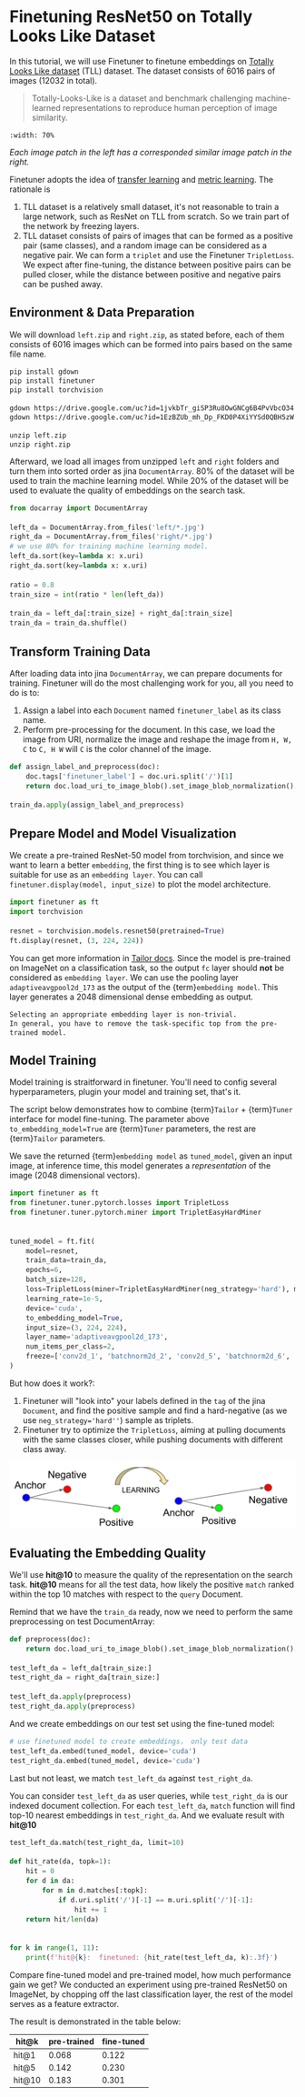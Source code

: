 # Finetuning ResNet50 on Totally Looks Like Dataset

In this tutorial, we will use Finetuner to finetune embeddings on [Totally Looks Like dataset](https://sites.google.com/view/totally-looks-like-dataset) (TLL) dataset.
The dataset consists of 6016 pairs of images (12032 in total).

>Totally-Looks-Like is a dataset and benchmark challenging machine-learned representations to reproduce human perception of image similarity.

```{figure} overview.png
:width: 70%
```

*Each image patch in the left has a corresponded similar image patch in the right.*

Finetuner adopts the idea of [transfer learning](https://en.wikipedia.org/wiki/Transfer_learning) and [metric learning](https://en.wikipedia.org/wiki/Similarity_learning#Metric_learning). The rationale is
1. TLL dataset is a relatively small dataset, it's not reasonable to train a large network, such as ResNet on TLL from scratch. So we train part of the network by freezing layers.
2. TLL dataset consists of pairs of images that can be formed as a positive pair (same classes), and a random image can be considered as a negative pair. We can form a `triplet` and use the Finetuner `TripletLoss`. We expect after fine-tuning, the distance between positive pairs can be pulled closer, while the distance between positive and negative pairs can be pushed away.

## Environment & Data Preparation

We will download `left.zip` and `right.zip`, as stated before,
each of them consists of 6016 images which can be formed into pairs based on the same file name.


```shell
pip install gdown
pip install finetuner
pip install torchvision

gdown https://drive.google.com/uc?id=1jvkbTr_giSP3Ru8OwGNCg6B4PvVbcO34
gdown https://drive.google.com/uc?id=1EzBZUb_mh_Dp_FKD0P4XiYYSd0QBH5zW

unzip left.zip
unzip right.zip
```

Afterward, we load all images from unzipped `left` and `right` folders and turn them into sorted order as jina `DocumentArray`.
80% of the dataset will be used to train the machine learning model.
While 20% of the dataset will be used to evaluate the quality of embeddings on the search task.

```python
from docarray import DocumentArray

left_da = DocumentArray.from_files('left/*.jpg')
right_da = DocumentArray.from_files('right/*.jpg')
# we use 80% for training machine learning model.
left_da.sort(key=lambda x: x.uri)
right_da.sort(key=lambda x: x.uri)

ratio = 0.8
train_size = int(ratio * len(left_da))

train_da = left_da[:train_size] + right_da[:train_size]
train_da = train_da.shuffle()
```

## Transform Training Data

After loading data into jina `DocumentArray`, we can prepare documents for training.
Finetuner will do the most challenging work for you, all you need to do is to:

1. Assign a label into each `Document` named `finetuner_label` as its class name.
2. Perform pre-processing for the document. In this case, we load the image from URI, normalize the image and reshape the image from `H, W, C` to `C, H W` will `C` is the color channel of the image.


```python
def assign_label_and_preprocess(doc):
    doc.tags['finetuner_label'] = doc.uri.split('/')[1]
    return doc.load_uri_to_image_blob().set_image_blob_normalization().set_image_blob_channel_axis(-1, 0)

train_da.apply(assign_label_and_preprocess)
```

## Prepare Model and Model Visualization

We create a pre-trained ResNet-50 model from torchvision, and since we want to learn a better `embedding`,
the first thing is to see which layer is suitable for use as an `embedding layer`.
You can call `finetuner.display(model, input_size)` to plot the model architecture.

```python
import finetuner as ft
import torchvision

resnet = torchvision.models.resnet50(pretrained=True)
ft.display(resnet, (3, 224, 224))
```

You can get more information in [Tailor docs](https://finetuner.jina.ai/components/tailor/).
Since the model is pre-trained on ImageNet on a classification task, so the output `fc` layer should **not** be considered as `embedding layer`.
We can use the pooling layer `adaptiveavgpool2d_173` as the output of the {term}`embedding model`.
This layer generates a 2048 dimensional dense embedding as output.

```{tip}
Selecting an appropriate embedding layer is non-trivial.
In general, you have to remove the task-specific top from the pre-trained model.
```


## Model Training

Model training is straitforward in finetuner. 
You'll need to config several hyperparameters,
plugin your model and training set, that's it.

The script below demonstrates how to combine {term}`Tailor` + {term}`Tuner` interface for model fine-tuning.
The parameter above ``to_embedding_model=True`` are {term}`Tuner` parameters, the rest are {term}`Tailor` parameters.

We save the returned {term}`embedding model` as ``tuned_model``,
given an input image, at inference time, this model generates a *representation* of the image (2048 dimensional vectors).

```python
import finetuner as ft
from finetuner.tuner.pytorch.losses import TripletLoss
from finetuner.tuner.pytorch.miner import TripletEasyHardMiner


tuned_model = ft.fit(
    model=resnet,
    train_data=train_da,
    epochs=6,
    batch_size=128,
    loss=TripletLoss(miner=TripletEasyHardMiner(neg_strategy='hard'), margin=0.3), 
    learning_rate=1e-5,
    device='cuda',
    to_embedding_model=True,
    input_size=(3, 224, 224),
    layer_name='adaptiveavgpool2d_173',
    num_items_per_class=2,
    freeze=['conv2d_1', 'batchnorm2d_2', 'conv2d_5', 'batchnorm2d_6', 'conv2d_8', 'batchnorm2d_9', 'conv2d_11', 'batchnorm2d_12'],
)
```

But how does it work?:

1. Finetuner will "look into" your labels defined in the `tag` of the jina `Document`, and find the positive sample and find a hard-negative (as we use `neg_strategy='hard''`) sample as triplets.
2. Finetuner try to optimize the `TripletLoss`, aiming at pulling documents with the same classes closer, while pushing documents with different class away.

![metric_learning](metric_learning.png)

## Evaluating the Embedding Quality

We'll use **hit@10** to measure the quality of the representation on the search task.
**hit@10** means for all the test data, how likely the positive `match` ranked within the top 10 matches with respect to the `query` Document.

Remind that we have the `train_da` ready, now we need to perform the same preprocessing on test DocumentArray:


```python
def preprocess(doc):
    return doc.load_uri_to_image_blob().set_image_blob_normalization().set_image_blob_channel_axis(-1, 0)

test_left_da = left_da[train_size:]
test_right_da = right_da[train_size:]

test_left_da.apply(preprocess)
test_right_da.apply(preprocess)
```

And we create embeddings on our test set using the fine-tuned model:

```python
# use finetuned model to create embeddings， only test data
test_left_da.embed(tuned_model, device='cuda')
test_right_da.embed(tuned_model, device='cuda')
```

Last but not least,
we match `test_left_da` against `test_right_da`.

You can consider `test_left_da` as user queries, while `test_right_da` is our indexed document collection.
For each `test_left_da`, `match` function will find top-10 nearest embeddings in `test_right_da`.
And we evaluate result with **hit@10**

```python
test_left_da.match(test_right_da, limit=10)

def hit_rate(da, topk=1):
    hit = 0
    for d in da:
        for m in d.matches[:topk]:
            if d.uri.split('/')[-1] == m.uri.split('/')[-1]:
                hit += 1
    return hit/len(da)


for k in range(1, 11):
    print(f'hit@{k}:  finetuned: {hit_rate(test_left_da, k):.3f}')
```

Compare fine-tuned model and pre-trained model, 
how much performance gain we get?
We conducted an experiment using pre-trained ResNet50 on ImageNet, by chopping off the last classification layer,
the rest of the model serves as a feature extractor.

The result is demonstrated in the table below:

| hit@k  | pre-trained | fine-tuned |
|--------|-------------|------------|
| hit@1  | 0.068       | 0.122      |
| hit@5  | 0.142       | 0.230      |
| hit@10 | 0.183       | 0.301      |
